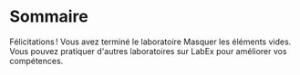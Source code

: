 # Sommaire

Félicitations ! Vous avez terminé le laboratoire Masquer les éléments vides. Vous pouvez pratiquer d'autres laboratoires sur LabEx pour améliorer vos compétences.
